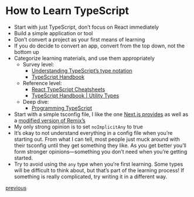 # How to Learn TypeScript

- Start with just TypeScript, don’t focus on React immediately
- Build a simple application or tool
- Don’t convert a project as your first means of learning
- If you do decide to convert an app, convert from the top down, not the bottom up
- Categorize learning materials, and use them appropriately
  - Survey level:
    - [Understanding TypeScript’s type notation](https://2ality.com/2018/04/type-notation-typescript.html)
    - [TypeScript Handbook](https://www.typescriptlang.org/docs/handbook/intro.html)
  - Reference level:
    - [React TypeScript Cheatsheets](https://react-typescript-cheatsheet.netlify.app/)
    - [TypeScript Handbook | Utility Types](https://www.typescriptlang.org/docs/handbook/utility-types.html)
  - Deep dive:
    - [Programming TypeScript ](https://learning.oreilly.com/library/view/programming-typescript/9781492037644/)
- Start with a simple tsconfig file, I like the one [Next.js provides](https://gist.github.com/brookslybrand/618f9690e1a1a5853231f9fd416306e1#file-nextjs-based-tsconfig-json) as well as a [modified version of Remix’s](https://gist.github.com/brookslybrand/618f9690e1a1a5853231f9fd416306e1#file-remix-based-tsconfig-json)
- My only strong opinion is to set `noImplicitAny` to true
- It’s okay to not understand everything in a config file when you’re starting out. From what I can tell, most people just muck around with their tsconfig until they get something they like. As you get better you’ll form stronger opinions—something you don’t need when you’re getting started.
- Try to avoid using the `any` type when you’re first learning. Some types will be difficult to think about, but that’s part of the learning process! If something is really complicated, try writing it in a different way.

[previous](./4.md)
